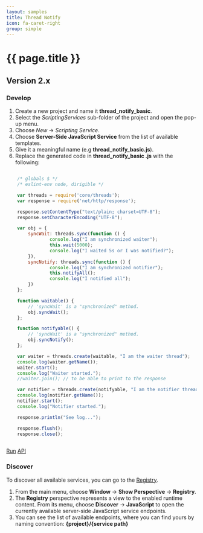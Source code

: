 ```yaml
---
layout: samples
title: Thread Notify
icon: fa-caret-right
group: simple
---
```


{{ page.title }}
===

Version 2.x
---

### Develop


1. Create a new project and name it **thread_notify_basic**.
2. Select the *ScriptingServices* sub-folder of the project and open the pop-up menu.
3. Choose *New* -> *Scripting Service*.
4. Choose **Server-Side JavaScript Service** from the list of available templates.
5. Give it a meaningful name (e.g **thread_notify_basic.js**).
6. Replace the generated code in **thread_notify_basic .js** with the following:

```javascript

	/* globals $ */
	/* eslint-env node, dirigible */

	var threads = require('core/threads');
	var response = require('net/http/response');

	response.setContentType("text/plain; charset=UTF-8");
	response.setCharacterEncoding("UTF-8");

	var obj = { 
		syncWait: threads.sync(function () { 
				console.log("I am synchronized waiter");
				this.wait(5000);
				console.log("I waited 5s or I was notified?");
		}),
		syncNotify: threads.sync(function () { 
				console.log("I am synchronized notifier");
				this.notifyAll();
				console.log("I notified all");
		})
	};

	function waitable() {
		// 'syncWait' is a "synchronized" method.
		obj.syncWait();
	};

	function notifyable() {
		// 'syncWait' is a "synchronized" method.
		obj.syncNotify();
	};

	var waiter = threads.create(waitable, "I am the waiter thread");
	console.log(waiter.getName());
	waiter.start();
	console.log("Waiter started.");
	//waiter.join(); // to be able to print to the response

	var notifier = threads.create(notifyable, "I am the notifier thread");
	console.log(notifier.getName());
	notifier.start();
	console.log("Notifier started.");

	response.println("See log...");

	response.flush();
	response.close();
	
```

<div class="btn-toolbar pull-right">
	<a class="btn btn-warning" href="http://dirigible.eclipse.org/services/web/registry/anonymous.html?git=https://github.com/dirigiblelabs/sample_threads_thread_notify_basic.git">Run</a>
	<a class="btn btn-info" href="http://www.dirigible.io/api/threads.html">API</a>
</div>

### Discover

To discover all available services, you can go to the [Registry](../help/registry.html).

1. From the main menu, choose **Window** -> **Show Perspective** -> **Registry**.
2. The **Registry** perspective represents a view to the enabled runtime content. From its menu, choose **Discover** -> **JavaScript** to open the currently available server-side JavaScript service endpoints.
3. You can see the list of available endpoints, where you can find yours by naming convention: **{project}/{service path}**
